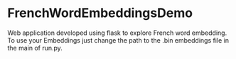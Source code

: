 # FrenchWordEmbeddingsDemo
Web application developed using flask to explore French word embedding.
To use your Embeddings just change the path to the .bin embeddings file in the main of run.py.

